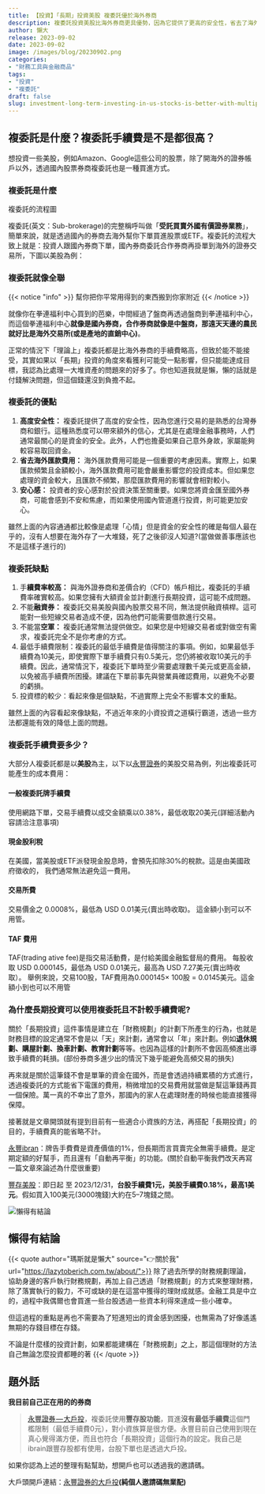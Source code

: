 ```yaml
---
title: 【投資】「長期」投資美股 複委託優於海外券商
description: 複委託投資美股比海外券商更具優勢，因為它提供了更高的安全性，省去了海外匯款費用，並帶來更多的安心感。然而，複委託也有一些缺點，如手續費較高、無法融資券、無法做空等。對於長期投資者來說，手續費通常不是主要考慮因素。建議在選擇複委託前仔細考慮這些因素。
author: 懶大
release: 2023-09-02
date: 2023-09-02
image: /images/blog/20230902.png
categories:
- "財務工具與金融商品"
tags:
- "投資"
- "複委託"
draft: false
slug: investment-long-term-investing-in-us-stocks-is-better-with-multiple-delegations-than-overseas-brokerages
---
```

## 複委託是什麼？複委託手續費是不是都很高？

想投資一些美股，例如Amazon、Google這些公司的股票，除了開海外的證券帳戶以外，透過國內股票券商複委託也是一種買進方式。



### 複委託是什麼


複委託的流程圖

複委託(英文：Sub-brokerage)的完整稱呼叫做「**受託買賣外國有價證券業務**」，簡單來說，就是透過國內的券商去海外幫你下單買進股票或ETF。複委託的流程大致上就是：投資人跟國內券商下單，國內券商委託合作券商再掛單到海外的證券交易所，下圖以美股為例：

### 複委託就像全聯
{{< notice "info" >}}
幫你把你平常用得到的東西搬到你家附近
{{< /notice >}}

就像你在拳連福利中心買到的芭樂，中間經過了盤商再透過盤商到拳連福利中心，而這個拳連福利中心**就像是國內券商，合作券商就像是中盤商，那遠天天邊的農民就好比是海外交易所(或是產地的直銷中心)**。

正常的情況下「理論上」複委託都是比海外券商的手續費略高，但致於能不能接受，其實如果以「長期」投資的角度來看獲利可能受一點影響，但只能能達成目標，我認為比處理一大堆資產的問題來的好多了。你也知道我就是懶，懶的話就是付錢解決問題，但這個錢還沒到負擔不起。

### 複委託的優點

1. **高度安全性：** 複委託提供了高度的安全性，因為您進行交易的是熟悉的台灣券商和銀行。這種熟悉度可以帶來額外的信心，尤其是在處理金融事務時，人們通常最關心的是資金的安全。此外，人們也擔憂如果自己意外身故，家屬能夠較容易取回資金。
2. **省去海外匯款費用：** 海外匯款費用可能是一個重要的考慮因素。實際上，如果匯款頻繁且金額較小，海外匯款費用可能會嚴重影響您的投資成本。但如果您處理的資金較大，且匯款不頻繁，那麼匯款費用的影響就會相對較小。
3. **安心感：** 投資者的安心感對於投資決策至關重要。如果您將資金匯至國外券商，可能會感到不安和焦慮，而如果使用國內管道進行投資，則可能更加安心。

雖然上面的內容通通都比較像是處理「心情」但是資金的安全性的確是每個人最在乎的，沒有人想要在海外存了一大堆錢，死了之後卻沒人知道?(當做做善事應該也不是這樣子進行的)

### 複委託缺點

1. 手**續費率較高：** 與海外證券商和差價合約（CFD）帳戶相比，複委託的手續費率確實較高。如果您擁有大額資金並計劃進行長期投資，這可能不成問題。
2. 不能**融資券：** 複委託交易美股與國內股票交易不同，無法提供融資槓桿。這可能對一些短線交易者造成不便，因為他們可能需要借款進行交易。
3. 不能當**空軍：** 複委託通常無法提供做空。如果您是中短線交易者或對做空有需求，複委託完全不是你考慮的方式。
4. 最低手續費限制：複委託的最低手續費是值得關注的事項。例如，如果最低手續費為10美元，即使實際下單手續費只有0.5美元，您仍將被收取10美元的手續費。因此，通常情況下，複委託下單時至少需要處理數千美元或更高金額，以免被高手續費所困擾。建議在下單前事先與營業員確認費用，以避免不必要的虧損。
5. 投資標的較少：看起來像是個缺點，不過實際上完全不影響本文的重點。

雖然上面的內容看起來像缺點，不過近年來的小資投資之道橫行霸道，透過一些方法都還能有效的降低上面的問題。

### 複委託手續費要多少？

大部分人複委託都是以**美股**為主，以下以[永豐證券](https://www.sinotrade.com.tw/richclub/freshman/-60dd51e8ba4ba620cc0823c5)的美股交易為例，列出複委託可能產生的成本費用：

#### 一般複委託牌手續費
使用網路下單，交易手續費以成交金額乘以0.38%，最低收取20美元(詳細活動內容請洽注意事項)

#### 現金股利稅
在美國，當美股或ETF派發現金股息時，會預先扣除30%的稅款。這是由美國政府徵收的，
我們通常無法避免這一費用。

#### 交易所費
交易價金之 0.0008%，最低為 USD 0.01美元(賣出時收取)。
這金額小到可以不用管。

#### TAF 費用
TAF(trading ative fee)是指交易活動費，是付給美國金融監督局的費用。
每股收取 USD 0.000145，最低為 USD 0.01美元，最高為 USD 7.27美元(賣出時收取）。
舉例來說，交易100股，TAF費用為0.000145× 100股 = 0.0145美元。這金額小到也可以不用管


### 為什麼長期投資可以使用複委託且不計較手續費呢?

關於「長期投資」這件事情是建立在「財務規劃」的計劃下所產生的行為，也就是財務目標的設定通常不會是以「天」來計劃，通常會以「年」來計劃。例如**退休規劃、購屋計劃、換車計劃、教育計劃**等等。也因為這樣的計劃所不會因高頻進出導致手續費的耗損。(部份券商多進少出的情況下幾乎能避免高頻交易的損失)

再來就是關於這筆錢不會是單筆的資金在國外，而是會透過持續累積的方式進行，透過複委託的方式能省下電匯的費用，稍微增加的交易費用就當做是幫這筆錢再買一個保險。萬一真的不幸出了意外，那國內的家人在處理財產的時候也能直接獲得保障。

接著就是文章開頭就有提到目前有一些適合小資族的方法，再搭配「長期投資」的目的，手續費真的能省略不計。

[永豐ibran](https://bank.sinopac.com/sinopacBT/webevents/ibrain/index.html)：牌告手費費是資產價值的1%，但長期而言買賣完全無需手續費。是定期定額的好幫手，而且還有「自動再平衡」的功能。(關於自動平衡我們改天再寫一篇文章來論述為什麼很重要)

[豐存美股](https://www.sinotrade.com.tw/ec/20220701/index.aspx)：即日起 至 2023/12/31，**台股手續費1元，美股手續費0.18%，最高1美元**。假如買入100美元(3000塊錢)大約在5–7塊錢之間。


![懶得有結論](/images/blog/lazytobeconclude.svg)
## 懶得有結論

{{< quote author="瑪斯就是懶大" source="👉關於我" url="https://lazytoberich.com.tw/about/">}}
除了過去所學的財務規劃理論，協助身邊的客戶執行財務規劃，再加上自己透過「財務規劃」的方式來整理財務，除了落實執行的毅力，不可或缺的是在這當中獲得的理財成就感。金融工具是中立的，過程中我偶爾也會買進一些台股透過一些資本利得來達成一些小確幸。

但這過程的重點是再也不需要為了短進短出的資金感到困擾，也無需為了好像遙遙無期的存錢目標在存錢。

不論是什麼樣的投資計劃，如果都能建構在「財務規劃」之上，那這個理財的方法自己無論怎麼投資都睡的著
{{< /quote >}}


## 題外話

**我目前自己正在用的的券商**

>[永豐證券 — 大戶投](https://www.sinotrade.com.tw/richclub/dawhotou/campaign)，複委託使用**豐存股功能**，買進**沒有最低手續費**這個門檻限制（最低手續費0元），對小資族算是很方便。永豐目前自己使用到現在真心覺得滿方便，而且也符合「長期投資」這個行為的設定。我自己是ibrain跟豐存股都有使用，台股下單也是透過大戶投。

如果你認為上述的整理有點幫助，想開戶也可以透過我的邀請碼。

大戶頭開戶連結：[永豐證券的大戶投](https://www.sinotrade.com.tw/ec/20211126/index.aspx?strProd=0129&strWeb=0248&utm_campaign=MGM_inchannel&utm_source=dawhotouAPP&utm_medium=share_1126&invt=DF467)**(純個人邀請碼無業配)**






